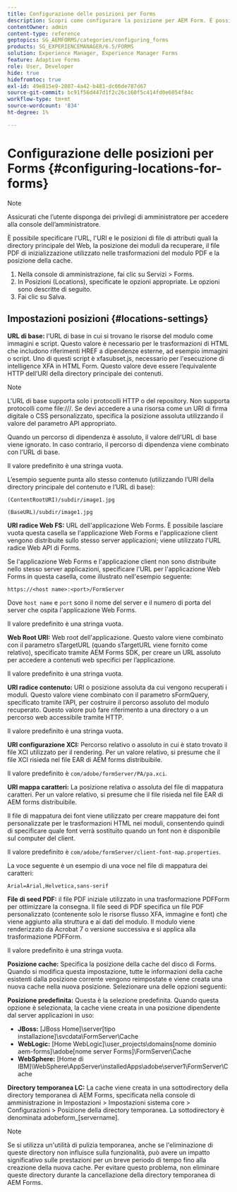 ```yaml
---
title: Configurazione delle posizioni per Forms
description: Scopri come configurare la posizione per AEM Form. È possibile specificare le posizioni di file dell'attributo, la posizione del modulo, il file PDF di seed e la posizione della cache.
contentOwner: admin
content-type: reference
geptopics: SG_AEMFORMS/categories/configuring_forms
products: SG_EXPERIENCEMANAGER/6.5/FORMS
solution: Experience Manager, Experience Manager Forms
feature: Adaptive Forms
role: User, Developer
hide: true
hidefromtoc: true
exl-id: 49e815e9-2087-4a42-b481-dc66de787d67
source-git-commit: bc91f56d447d1f2c26c160f5c414fd0e6054f84c
workflow-type: tm+mt
source-wordcount: '834'
ht-degree: 1%

---
```


# Configurazione delle posizioni per Forms {#configuring-locations-for-forms}

>[!NOTE]
> 
> Assicurati che l’utente disponga dei privilegi di amministratore per accedere alla console dell’amministratore.

È possibile specificare l&#39;URL, l&#39;URI e le posizioni di file di attributi quali la directory principale del Web, la posizione dei moduli da recuperare, il file PDF di inizializzazione utilizzato nelle trasformazioni del modulo PDF e la posizione della cache.

1. Nella console di amministrazione, fai clic su Servizi > Forms.
1. In Posizioni (Locations), specificate le opzioni appropriate. Le opzioni sono descritte di seguito.
1. Fai clic su Salva.

## Impostazioni posizioni {#locations-settings}

**URL di base:** l&#39;URL di base in cui si trovano le risorse del modulo come immagini e script. Questo valore è necessario per le trasformazioni di HTML che includono riferimenti HREF a dipendenze esterne, ad esempio immagini o script. Uno di questi script è xfasubset.js, necessario per l&#39;esecuzione di intelligence XFA in HTML Form. Questo valore deve essere l’equivalente HTTP dell’URI della directory principale dei contenuti.

>[!NOTE]
>
>L&#39;URL di base supporta solo i protocolli HTTP o del repository. Non supporta protocolli come file:///. Se devi accedere a una risorsa come un URI di firma digitale o CSS personalizzato, specifica la posizione assoluta utilizzando il valore del parametro API appropriato.

Quando un percorso di dipendenza è assoluto, il valore dell&#39;URL di base viene ignorato. In caso contrario, il percorso di dipendenza viene combinato con l’URL di base.

Il valore predefinito è una stringa vuota.

L’esempio seguente punta allo stesso contenuto (utilizzando l’URI della directory principale del contenuto e l’URL di base):

`(ContentRootURI)/subdir/image1.jpg`

`(BaseURL)/subdir/image1.jpg`

**URI radice Web FS:** URL dell&#39;applicazione Web Forms. È possibile lasciare vuota questa casella se l&#39;applicazione Web Forms e l&#39;applicazione client vengono distribuite sullo stesso server applicazioni; viene utilizzato l&#39;URL radice Web API di Forms.

Se l&#39;applicazione Web Forms e l&#39;applicazione client non sono distribuite nello stesso server applicazioni, specificare l&#39;URL per l&#39;applicazione Web Forms in questa casella, come illustrato nell&#39;esempio seguente:

`https://<host name>:<port>/FormServer`

Dove `host name` e `port` sono il nome del server e il numero di porta del server che ospita l&#39;applicazione Web Forms.

Il valore predefinito è una stringa vuota.

**Web Root URI:** Web root dell&#39;applicazione. Questo valore viene combinato con il parametro sTargetURL (quando sTargetURL viene fornito come relativo), specificato tramite AEM Forms SDK, per creare un URL assoluto per accedere a contenuti web specifici per l’applicazione.

Il valore predefinito è una stringa vuota.

**URI radice contenuto:** URI o posizione assoluta da cui vengono recuperati i moduli. Questo valore viene combinato con il parametro sFormQuery, specificato tramite l’API, per costruire il percorso assoluto del modulo recuperato. Questo valore può fare riferimento a una directory o a un percorso web accessibile tramite HTTP.

Il valore predefinito è una stringa vuota.

**URI configurazione XCI:** Percorso relativo o assoluto in cui è stato trovato il file XCI utilizzato per il rendering. Per un valore relativo, si presume che il file XCI risieda nel file EAR di AEM forms distribuibile.

Il valore predefinito è `com/adobe/formServer/PA/pa.xci`.

**URI mappa caratteri:** La posizione relativa o assoluta del file di mappatura caratteri. Per un valore relativo, si presume che il file risieda nel file EAR di AEM forms distribuibile.

Il file di mappatura dei font viene utilizzato per creare mappature dei font personalizzate per le trasformazioni HTML nei moduli, consentendo quindi di specificare quale font verrà sostituito quando un font non è disponibile sul computer del client.

Il valore predefinito è `com/adobe/formServer/client-font-map.properties`.

La voce seguente è un esempio di una voce nel file di mappatura dei caratteri:

`Arial=Arial,Helvetica,sans-serif`

**File di seed PDF:** il file PDF iniziale utilizzato in una trasformazione PDFForm per ottimizzare la consegna. Il file seed di PDF specifica un file PDF personalizzato (contenente solo le risorse flusso XFA, immagine e font) che viene aggiunto alla struttura e ai dati del modulo. Il modulo viene renderizzato da Acrobat 7 o versione successiva e si applica alla trasformazione PDFForm.

Il valore predefinito è una stringa vuota.

**Posizione cache:** Specifica la posizione della cache del disco di Forms. Quando si modifica questa impostazione, tutte le informazioni della cache esistenti dalla posizione corrente vengono reimpostate e viene creata una nuova cache nella nuova posizione. Selezionare una delle opzioni seguenti:

**Posizione predefinita:** Questa è la selezione predefinita. Quando questa opzione è selezionata, la cache viene creata in una posizione dipendente dal server applicazioni in uso:

* **JBoss:** [JBoss Home]\server\[tipo installazione]\svcdata\FormServer\Cache
* **WebLogic:** [Home WebLogic]\user_projects\domains\[nome dominio aem-forms]\adobe\[nome server Forms]\FormServer\Cache
* **WebSphere:** [Home di IBM]\WebSphere\AppServer\installedApps\adobe\server1\FormServer\Cache

**Directory temporanea LC:** La cache viene creata in una sottodirectory della directory temporanea di AEM Forms, specificata nella console di amministrazione in Impostazioni > Impostazioni sistema core > Configurazioni > Posizione della directory temporanea. La sottodirectory è denominata adobeform_[servername].

>[!NOTE]
>
>Se si utilizza un&#39;utilità di pulizia temporanea, anche se l&#39;eliminazione di queste directory non influisce sulla funzionalità, può avere un impatto significativo sulle prestazioni per un breve periodo di tempo fino alla creazione della nuova cache. Per evitare questo problema, non eliminare queste directory durante la cancellazione della directory temporanea di AEM Forms.
